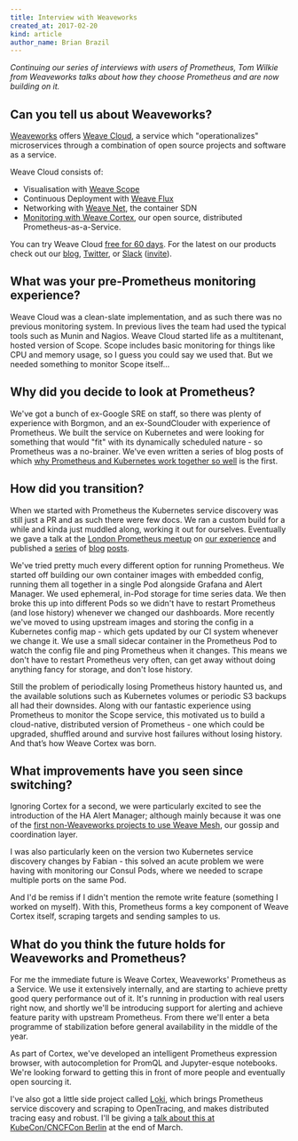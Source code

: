 ```yaml
---
title: Interview with Weaveworks
created_at: 2017-02-20
kind: article
author_name: Brian Brazil
---
```


*Continuing our series of interviews with users of Prometheus, Tom Wilkie from
Weaveworks talks about how they choose Prometheus and are now building on it.*


## Can you tell us about Weaveworks?

[Weaveworks](https://www.weave.works/) offers [Weave
Cloud](https://www.weave.works/solution/cloud/), a service which
"operationalizes" microservices through a combination of open source projects
and software as a service.

Weave Cloud consists of:

  * Visualisation with [Weave Scope](https://github.com/weaveworks/scope)
  * Continuous Deployment with [Weave Flux](https://github.com/weaveworks/flux)
  * Networking with [Weave Net](https://github.com/weaveworks/weave), the container SDN
  * [Monitoring with Weave Cortex](https://www.weave.works/guides/cloud-guide-part-3-monitor-prometheus-monitoring/), our open source, distributed Prometheus-as-a-Service.

You can try Weave Cloud [free for 60 days](https://cloud.weave.works/signup).
For the latest on our products check out our [blog](https://www.weave.works/blog/), [Twitter](https://twitter.com/weaveworks), or [Slack](https://weave-community.slack.com/) ([invite](https://weaveworks.github.io/community-slack/)).

<!-- more -->

## What was your pre-Prometheus monitoring experience?

Weave Cloud was a clean-slate implementation, and as such there was no previous
monitoring system. In previous lives the team had used the typical tools such
as Munin and Nagios. Weave Cloud started life as a multitenant, hosted
version of Scope. Scope includes basic monitoring for things like CPU and
memory usage, so I guess you could say we used that. But we needed something
to monitor Scope itself...

## Why did you decide to look at Prometheus?

We've got a bunch of ex-Google SRE on staff, so there was plenty of experience
with Borgmon, and an ex-SoundClouder with experience of Prometheus. We built
the service on Kubernetes and were looking for something that would "fit" with
its dynamically scheduled nature - so Prometheus was a no-brainer. We've even
written a series of blog posts of which [why Prometheus and Kubernetes work together
so well](https://www.weave.works/prometheus-kubernetes-perfect-match/) is the first.

## How did you transition?

When we started with Prometheus the Kubernetes service discovery was still just
a PR and as such there were few docs. We ran a custom build for a while and
kinda just muddled along, working it out for ourselves. Eventually we gave a
talk at the [London Prometheus meetup](https://www.meetup.com/Prometheus-London/) on [our experience](http://www.slideshare.net/weaveworks/kubernetes-and-prometheus) and published a
[series](https://www.weave.works/prometheus-kubernetes-deploying/) of [blog](https://www.weave.works/prometheus-and-kubernetes-monitoring-your-applications/) [posts](https://www.weave.works/monitoring-kubernetes-infrastructure/).

We've tried pretty much every different option for running Prometheus. We
started off building our own container images with embedded config, running
them all together in a single Pod alongside Grafana and Alert Manager. We used
ephemeral, in-Pod storage for time series data. We then broke this up into
different Pods so we didn't have to restart Prometheus (and lose history)
whenever we changed our dashboards. More recently we've moved to using
upstream images and storing the config in a Kubernetes config map - which gets
updated by our CI system whenever we change it. We use a small sidecar
container in the Prometheus Pod to watch the config file and ping Prometheus
when it changes. This means we don't have to restart Prometheus very often,
can get away without doing anything fancy for storage, and don't lose history.

Still the problem of periodically losing Prometheus history haunted us, and the
available solutions such as Kubernetes volumes or periodic S3 backups all had
their downsides. Along with our fantastic experience using Prometheus to
monitor the Scope service, this motivated us to build a cloud-native,
distributed version of Prometheus - one which could be upgraded, shuffled
around and survive host failures without losing history. And that’s how Weave
Cortex was born.

## What improvements have you seen since switching?

Ignoring Cortex for a second, we were particularly excited to see the
introduction of the HA Alert Manager; although mainly because it was one of the
[first non-Weaveworks projects to use Weave Mesh](https://www.weave.works/weave-mesh-prometheus-alertmanager/),
our gossip and coordination layer.

I was also particularly keen on the version two Kubernetes service discovery
changes by Fabian - this solved an acute problem we were having with monitoring
our Consul Pods, where we needed to scrape multiple ports on the same Pod.

And I'd be remiss if I didn't mention the remote write feature (something I
worked on myself). With this, Prometheus forms a key component of Weave Cortex
itself, scraping targets and sending samples to us.

## What do you think the future holds for Weaveworks and Prometheus?

For me the immediate future is Weave Cortex, Weaveworks' Prometheus as a
Service. We use it extensively internally, and are starting to achieve pretty
good query performance out of it. It's running in production with real users
right now, and shortly we'll be introducing support for alerting and achieve
feature parity with upstream Prometheus. From there we'll enter a beta
programme of stabilization before general availability in the middle of the
year.

As part of Cortex, we've developed an intelligent Prometheus expression
browser, with autocompletion for PromQL and Jupyter-esque notebooks. We're
looking forward to getting this in front of more people and eventually open
sourcing it.

I've also got a little side project called
[Loki](https://github.com/weaveworks-experiments/loki), which brings Prometheus
service discovery and scraping to OpenTracing, and makes distributed tracing
easy and robust. I'll be giving a [talk about this at KubeCon/CNCFCon
Berlin](https://cloudnativeeu2017.sched.com/event/9Tbt/loki-an-opensource-zipkin-prometheus-mashup-written-in-go-tom-wilkie-software-engineer)
at the end of March.
